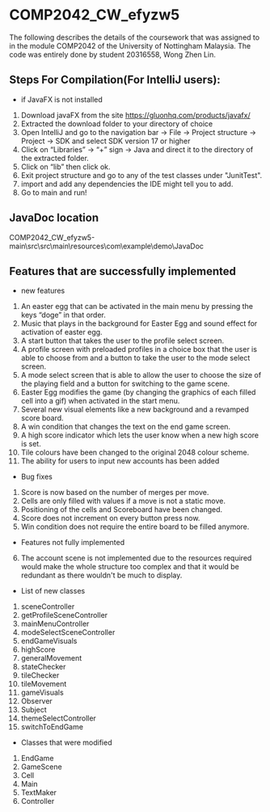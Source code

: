 # COMP2042_CW_efyzw5
The following describes the details of the coursework that was assigned to in the module COMP2042 of the University of Nottingham Malaysia. The code was entirely done by student 20316558, Wong Zhen Lin. 

## Steps For Compilation(For IntelliJ users):
- if JavaFX is not installed
1. Download javaFX from the site https://gluonhq.com/products/javafx/  
2. Extracted the download folder to your directory of choice
3. Open IntelliJ and go to the navigation bar -> File -> Project structure -> Project -> SDK and select SDK version 17 or higher
4. Click on “Libraries” -> “+” sign -> Java and direct it to the directory of the extracted folder.
5. Click on “lib” then click ok.
6. Exit project structure and go to any of the test classes under "JunitTest".
7. import and add any dependencies the IDE might tell you to add.
8. Go to main and run!

## JavaDoc location
COMP2042_CW_efyzw5-main\src\src\main\resources\com\example\demo\JavaDoc

## Features that are successfully implemented
- new features
1. An easter egg that can be activated in the main menu by pressing the keys “doge” in that order.
2. Music that plays in the background for Easter Egg and sound effect for activation of easter egg.
3. A start button that takes the user to the profile select screen.
4. A profile screen with preloaded profiles in a choice box that the user is able to choose from and a button to take the user to the mode select screen.
5. A mode select screen that is able to allow the user to choose the size of the playing field and a button for switching to the game scene.
6. Easter Egg modifies the game (by changing the graphics of each filled cell into a gif) when activated in the start menu.
7. Several new visual elements like a new background and a revamped score board.
8. A win condition that changes the text on the end game screen.
9. A high score indicator which lets the user know when a new high score is set.
10. Tile colours have been changed to the original 2048 colour scheme.
11. The ability for users to input new accounts has been added 
- Bug fixes
1. Score is now based on the number of merges per move.
2. Cells are only filled with values if a move is not a static move.
3. Positioning of the cells and Scoreboard have been changed.
4. Score does not increment on every button press now.
5. Win condition does not require the entire board to be filled anymore.
- Features not fully implemented
6. The account scene is not implemented due to the resources required would make the whole structure too complex and that it would be redundant as there wouldn't be much to display.
- List of new classes
1. sceneController
2. getProfileSceneController
3. mainMenuController
4. modeSelectSceneController
5. endGameVisuals
6. highScore
7. generalMovement
8. stateChecker
9. tileChecker
10. tileMovement
11. gameVisuals
12. Observer
13. Subject 
14. themeSelectController
15. switchToEndGame 
- Classes that were modified
1. EndGame
2. GameScene
3. Cell
4. Main
5. TextMaker
6. Controller


